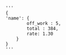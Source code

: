     '''
    {
    'name': {
            off_work : 5,
            total : 384,
            rate: 1.30 
        }
    }
    '''